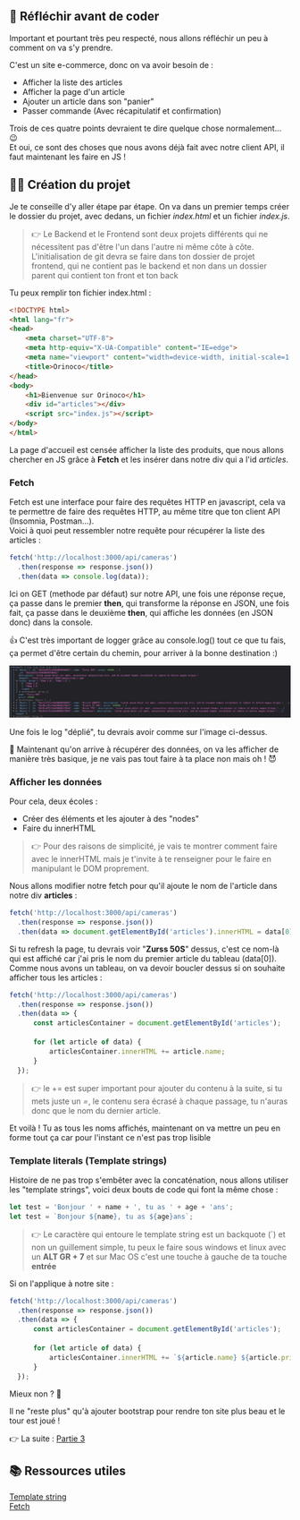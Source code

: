 ## 🧐 Réfléchir avant de coder

Important et pourtant très peu respecté, nous allons réfléchir un peu à comment on va s'y prendre.

C'est un site e-commerce, donc on va avoir besoin de :

- Afficher la liste des articles
- Afficher la page d'un article
- Ajouter un article dans son "panier"
- Passer commande (Avec récapitulatif et confirmation)

Trois de ces quatre points devraient te dire quelque chose normalement... 😉  
Et oui, ce sont des choses que nous avons déjà fait avec notre client API, il faut maintenant les faire en JS !

## 👨‍💻 Création du projet

Je te conseille d'y aller étape par étape. On va dans un premier temps créer le dossier du projet, avec dedans, un fichier _index.html_ et un fichier _index.js_.  
> 👉 Le Backend et le Frontend sont deux projets différents qui ne nécessitent pas d'être l'un dans l'autre ni même côte à côte. 
> L'initialisation de git devra se faire dans ton dossier de projet frontend, qui ne contient pas le backend et non dans un dossier parent qui contient ton front et ton back

Tu peux remplir ton fichier index.html : 

```html
<!DOCTYPE html>
<html lang="fr">
<head>
    <meta charset="UTF-8">
    <meta http-equiv="X-UA-Compatible" content="IE=edge">
    <meta name="viewport" content="width=device-width, initial-scale=1.0">
    <title>Orinoco</title>
</head>
<body>
    <h1>Bienvenue sur Orinoco</h1>
    <div id="articles"></div>
    <script src="index.js"></script>
</body>
</html>
```

La page d'accueil est censée afficher la liste des produits, que nous allons chercher en JS grâce à **Fetch** et les insérer dans notre div qui a l'id _articles_.

### Fetch

Fetch est une interface pour faire des requêtes HTTP en javascript, cela va te permettre de faire des requêtes HTTP, au même titre que ton client API (Insomnia, Postman...).  
Voici à quoi peut ressembler notre requête pour récupérer la liste des articles :

```js
fetch('http://localhost:3000/api/cameras')
  .then(response => response.json())
  .then(data => console.log(data));
```

Ici on GET (methode par défaut) sur notre API, une fois une réponse reçue, ça passe dans le premier **then**, qui transforme la réponse en JSON, une fois fait, ça passe dans 
le deuxième **then**, qui affiche les données (en JSON donc) dans la console.

👍 C'est très important de logger grâce au console.log() tout ce que tu fais, ça permet d'être certain du chemin, pour arriver à la bonne destination :)

![Console Log](resources/console_log.jpg)

Une fois le log "déplié", tu devrais avoir comme sur l'image ci-dessus.

🎉 Maintenant qu'on arrive à récupérer des données, on va les afficher de manière très basique, je ne vais pas tout faire à ta place non mais oh ! 😈

### Afficher les données

Pour cela, deux écoles : 

- Créer des éléments et les ajouter à des "nodes"
- Faire du innerHTML

> 👉 Pour des raisons de simplicité, je vais te montrer comment faire avec le innerHTML mais je t'invite à te renseigner pour le faire en manipulant le DOM proprement.

Nous allons modifier notre fetch pour qu'il ajoute le nom de l'article dans notre div **articles** :

```js
fetch('http://localhost:3000/api/cameras')
  .then(response => response.json())
  .then(data => document.getElementById('articles').innerHTML = data[0].name);
```

Si tu refresh la page, tu devrais voir "**Zurss 50S**" dessus, c'est ce nom-là qui est affiché car j'ai pris le nom du premier article du tableau (data[0]).  
Comme nous avons un tableau, on va devoir boucler dessus si on souhaite afficher tous les articles :

```js
fetch('http://localhost:3000/api/cameras')
  .then(response => response.json())
  .then(data => {
      const articlesContainer = document.getElementById('articles');

      for (let article of data) {
          articlesContainer.innerHTML += article.name;
      }
  });
```

> 👉 le += est super important pour ajouter du contenu à la suite, si tu mets juste un _=_, le contenu sera écrasé à chaque passage, tu n'auras donc que le nom du dernier article.

Et voilà ! Tu as tous les noms affichés, maintenant on va mettre un peu en forme tout ça car pour l'instant ce n'est pas trop lisible

### Template literals (Template strings)

Histoire de ne pas trop s'embêter avec la concaténation, nous allons utiliser les "template strings", voici deux bouts de code qui font la même chose :

```js
let test = 'Bonjour ' + name + ', tu as ' + age + 'ans';
let test = `Bonjour ${name}, tu as ${age}ans`;
```

> 👉 Le caractère qui entoure le template string est un backquote (`) et non un guillement simple, tu peux le faire sous windows et linux avec un **ALT GR + 7** et sur Mac OS c'est une touche à gauche de ta touche **entrée**

Si on l'applique à notre site : 

```js
fetch('http://localhost:3000/api/cameras')
  .then(response => response.json())
  .then(data => {
      const articlesContainer = document.getElementById('articles');

      for (let article of data) {
          articlesContainer.innerHTML += `${article.name} ${article.price}<br>`;
      }
  });
```

Mieux non ? 🤩

Il ne "reste plus" qu'à ajouter bootstrap pour rendre ton site plus beau et le tour est joué !

👉 La suite : [Partie 3](/article/dw/p5-bien-commencer-le-projet-part-3)

## 📚 Ressources utiles

[Template string](https://developer.mozilla.org/en-US/docs/Web/JavaScript/Reference/Template_literals)  
[Fetch](https://developer.mozilla.org/en-US/docs/Web/API/Fetch_API/Using_Fetch)